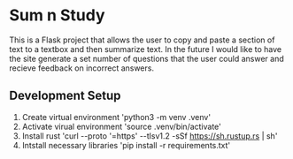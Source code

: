 # Sum n Study

This is a Flask project that allows the user to copy and paste a section of text to a textbox and then summarize text. In the future I would like to have the 
site generate a set number of questions that the user could answer and recieve feedback on incorrect answers. 


## Development Setup
1. Create virtual environment 'python3 -m venv .venv'
2. Activate virual environment 'source .venv/bin/activate'
3. Install rust 'curl --proto '=https' --tlsv1.2 -sSf https://sh.rustup.rs | sh'
4. Intstall necessary libraries 'pip install -r requirements.txt'

